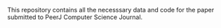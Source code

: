 This repository contains all the necesssary data and code for the paper submitted to PeerJ Computer Science Journal. 
